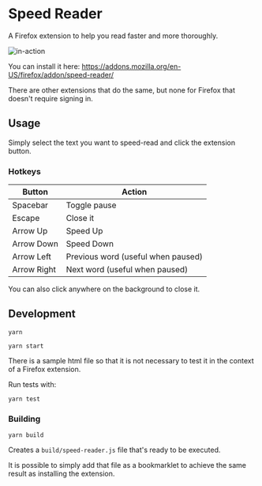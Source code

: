 # Speed Reader

A Firefox extension to help you read faster and more thoroughly.

![in-action](https://user-images.githubusercontent.com/33415/102681160-f326a880-419d-11eb-862d-785e88e3339e.gif)

You can install it here:
https://addons.mozilla.org/en-US/firefox/addon/speed-reader/

There are other extensions that do the same, but none for Firefox that doesn't require signing in.

## Usage

Simply select the text you want to speed-read and click the extension button.

### Hotkeys

|Button|Action|
|-|-|
|Spacebar|Toggle pause|
|Escape|Close it|
|Arrow Up|Speed Up|
|Arrow Down|Speed Down|
|Arrow Left|Previous word (useful when paused)|
|Arrow Right|Next word (useful when paused)|

You can also click anywhere on the background to close it.

## Development

```
yarn

yarn start
```

There is a sample html file so that it is not necessary to test it in the context of a Firefox extension.

Run tests with:

```
yarn test
```

### Building

```
yarn build
```

Creates a `build/speed-reader.js` file that's ready to be executed.

It is possible to simply add that file as a bookmarklet to achieve the same result as installing the extension.
